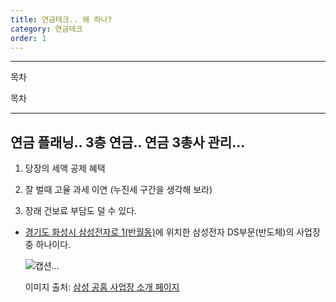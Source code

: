 ```yaml
---
title: 연금테크.. 왜 하나?
category: 연금테크
order: 1
---
```


----------

목차

목차

----------

## 연금 플래닝.. 3층 연금.. 연금 3총사 관리...

  
    
1. 당장의 세액 공제 혜택

  

2. 잘 벌때 고율 과세 이연 (누진세 구간을 생각해 보라)

  

2. 장래 건보료 부담도 덜 수 있다.







-   [경기도 화성시 삼성전자로 1(반월동)](https://naver.me/FXZkeF6D)에 위치한 삼성전자 DS부문(반도체)의 사업장중 하나이다.
    
    ![캡션...](https://images.samsung.com/is/image/samsung/p5/sec/aboutsamsung/2019/company/divisions/1126/samsung-sec-hwasung-office.jpg?)
    
    이미지 출처: [삼성 공홈 사업장 소개 페이지](https://www.samsung.com/sec/aboutsamsung/company/divisions/)
<!--stackedit_data:
eyJoaXN0b3J5IjpbLTE2MDgxOTY3NjUsODQ4NzI5MTg2LC0yMT
E4MjIyNzg2LC03Njk2Mzc4OTQsMjEwNzE0ODI5MSwxMDQ1NjQ4
MTQ4XX0=
-->